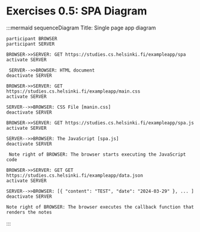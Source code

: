 # Exercises 0.5: SPA Diagram 

:::mermaid
sequenceDiagram
    Title: Single page app diagram

    participant BROWSER
    participant SERVER

    BROWSER->>SERVER: GET https://studies.cs.helsinki.fi/exampleapp/spa
    activate SERVER

     SERVER-->>BROWSER: HTML document
    deactivate SERVER

    BROWSER->>SERVER: GET https://studies.cs.helsinki.fi/exampleapp/main.css
    activate SERVER

    SERVER-->>BROWSER: CSS File [manin.css]
    deactivate SERVER

    BROWSER->>SERVER: GET https://studies.cs.helsinki.fi/exampleapp/spa.js
    activate SERVER

    SERVER-->>BROWSER: The JavaScript [spa.js]
    deactivate SERVER

     Note right of BROWSER: The browser starts executing the JavaScript code 

    BROWSER->>SERVER: GET GET https://studies.cs.helsinki.fi/exampleapp/data.json
    activate SERVER

    SERVER-->>BROWSER: [{ "content": "TEST", "date": "2024-03-29" }, ... ]
    deactivate SERVER

    Note right of BROWSER: The browser executes the callback function that renders the notes
:::